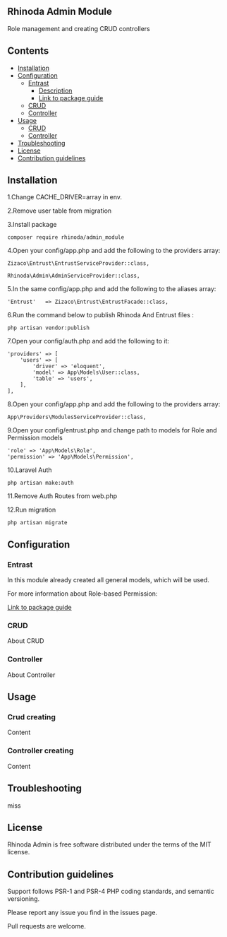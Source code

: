 
## Rhinoda Admin Module

Role management and creating CRUD controllers

## Contents
- [Installation](#installation)
- [Configuration](#configuration)
    - [Entrast](#entrast)
        - [Description](#description)
        - [Link to package guide](https://github.com/Zizaco/entrust#installation)
    - [CRUD](#crud)
    - [Controller](#controller)
- [Usage](#usage)
    - [CRUD](#crud-creating)
    - [Controller](#controller-creating)
- [Troubleshooting](#troubleshooting)
- [License](#license)
- [Contribution guidelines](#contribution-guidelines)

## Installation

1.Change CACHE_DRIVER=array in env.

2.Remove user table from  migration 

3.Install package

````
composer require rhinoda/admin_module
````

4.Open your config/app.php and add the following to the providers array:

````
Zizaco\Entrust\EntrustServiceProvider::class,

Rhinoda\Admin\AdminServiceProvider::class,
````

5.In the same config/app.php and add the following to the aliases array:

````
'Entrust'   => Zizaco\Entrust\EntrustFacade::class,
````

6.Run the command below to publish  Rhinoda And Entrust files :

````
php artisan vendor:publish
````

7.Open your config/auth.php and add the following to it:

````
'providers' => [
    'users' => [
        'driver' => 'eloquent',
        'model' => App\Models\User::class,
        'table' => 'users',
    ],
],
````

8.Open your config/app.php and add the following to the providers array:

````
App\Providers\ModulesServiceProvider::class,
````

9.Open your config/entrust.php and change  path to models for Role and Permission models

````
'role' => 'App\Models\Role',
'permission' => 'App\Models\Permission',
````

10.Laravel Auth

````
php artisan make:auth
````

11.Remove Auth Routes from  web.php

12.Run migration 

````
php artisan migrate
````

## Configuration

   ### Entrast
    
   In this module already created all general models, which will be used.

   For  more information about Role-based Permission: 
   
   [Link to package guide](https://github.com/Zizaco/entrust#installation)
   
   ### CRUD
   
   About CRUD
   
   ### Controller
   
   About Controller
   
## Usage

   ### Crud creating
   
   Content
   
   ### Controller creating
   
   Content 
   
## Troubleshooting

   miss

## License

Rhinoda Admin is free software distributed under the terms of the MIT license. 

## Contribution guidelines

Support follows PSR-1 and PSR-4 PHP coding standards, and semantic versioning.

Please report any issue you find in the issues page.

Pull requests are welcome.